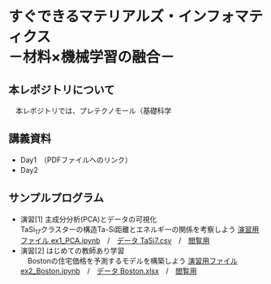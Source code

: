 # すぐできるマテリアルズ・インフォマティクス <br> －材料×機械学習の融合－　

## 本レポジトリについて
　本レポジトリでは、プレテクノモール（基礎科学
## 講義資料
- Day1　（PDFファイルへのリンク）
- Day2　　
## サンプルプログラム
- 演習[1] 主成分分析(PCA)とデータの可視化 <br>
  TaSi<sub>17</sub>クラスターの構造Ta-Si距離とエネルギーの関係を考察しよう
  [演習用ファイル ex1_PCA.ipynb]()　/　[データ TaSi7.csv](data/TaSi17.csv)　/　[閲覧用](notebook/計算化学特論_PCA.ipynb)　<br>  
- 演習[2] はじめての教師あり学習 <br>
　Bostonの住宅価格を予測するモデルを構築しよう
  [演習用ファイル ex2_Boston.ipynb]()　/　[データ Boston.xlsx](data/Boston.xlsx)　/　[閲覧用]()
